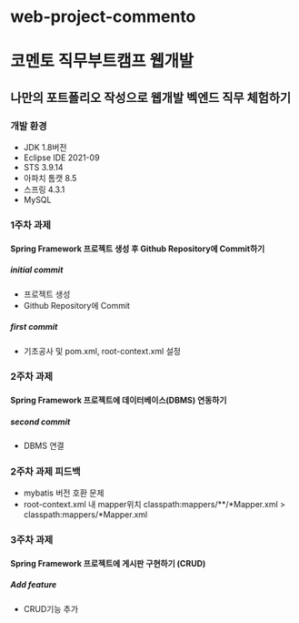 # web-project-commento
# 코멘토 직무부트캠프 웹개발
## 나만의 포트폴리오 작성으로 웹개발 벡엔드 직무 체험하기
### 개발 환경
- JDK 1.8버전
- Eclipse IDE 2021-09
- STS 3.9.14
- 아파치 톰캣 8.5
- 스프링 4.3.1
- MySQL

### 1주차 과제
#### Spring Framework 프로젝트 생성 후 Github Repository에 Commit하기
##### initial commit
- 프로젝트 생성
- Github Repository에 Commit
##### first commit
- 기초공사 및 pom.xml, root-context.xml 설정

### 2주차 과제
#### Spring Framework 프로젝트에 데이터베이스(DBMS) 연동하기
##### second commit
- DBMS 연결

### 2주차 과제 피드백
- mybatis 버전 호환 문제
- root-context.xml 내 mapper위치 classpath:mappers/**/*Mapper.xml > classpath:mappers/*Mapper.xml

### 3주차 과제
#### Spring Framework 프로젝트에 게시판 구현하기 (CRUD)
##### Add feature
- CRUD기능 추가
